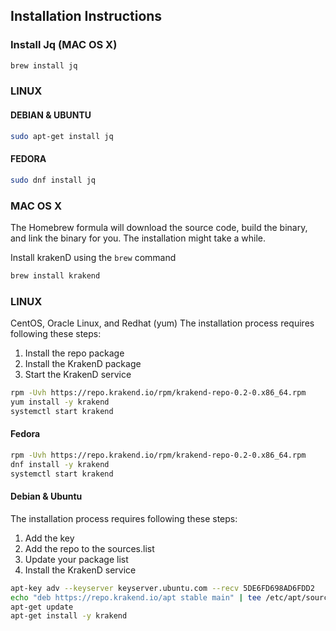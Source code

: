 ## Installation Instructions
### Install Jq (MAC OS X)
```bash
brew install jq
```

### LINUX
#### DEBIAN & UBUNTU
```bash
sudo apt-get install jq
```

#### FEDORA
```bash
sudo dnf install jq
```

### MAC OS X
The Homebrew formula will download the source code, build the binary, and link the binary for you. The installation might take a while.

Install krakenD using the `brew` command
```bash
brew install krakend
```

### LINUX
CentOS, Oracle Linux, and Redhat (yum)
The installation process requires following these steps:

1. Install the repo package
2. Install the KrakenD package
3. Start the KrakenD service

```bash
rpm -Uvh https://repo.krakend.io/rpm/krakend-repo-0.2-0.x86_64.rpm
yum install -y krakend
systemctl start krakend
```

#### Fedora
```bash
rpm -Uvh https://repo.krakend.io/rpm/krakend-repo-0.2-0.x86_64.rpm
dnf install -y krakend
systemctl start krakend
```

#### Debian & Ubuntu
The installation process requires following these steps:

1. Add the key
2. Add the repo to the sources.list
3. Update your package list
4. Install the KrakenD service
```bash
apt-key adv --keyserver keyserver.ubuntu.com --recv 5DE6FD698AD6FDD2
echo "deb https://repo.krakend.io/apt stable main" | tee /etc/apt/sources.list.d/krakend.list
apt-get update
apt-get install -y krakend
```